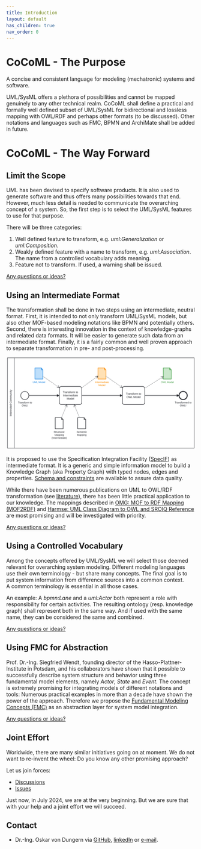 ```yaml
---
title: Introduction
layout: default
has_children: true
nav_order: 0
---
```


<!-- templates <a href="" target="_blank"></a> <img class="my-align-right size-60" src="./assets/images/Home/" alt="" /> -->

# CoCoML - The Purpose

A concise and consistent language for modeling (mechatronic) systems and software. 

UML/SysML offers a plethora of possibilities and cannot be mapped genuinely to any other technical realm. 
CoCoML shall define a practical and formally well defined subset of UML/SysML for bidirectional and lossless mapping with OWL/RDF and perhaps other formats (to be discussed). 
Other notations and languages such as FMC, BPMN and ArchiMate shall be added in future.

<!--<details markdown="block">
<summary>... read more</summary>

This is content inside a `<details>` dropdown.

</details>-->

# CoCoML - The Way Forward

## Limit the Scope

UML has been devised to specify software products. It is also used to generate software and thus offers many possibilities towards that end.
However, much less detail is needed to communicate the overarching concept of a system. 
So, the first step is to select the UML/SysML features to use for that purpose. 

There will be three categories:
1. Well defined feature to transform, e.g. _uml:Generalization_ or _uml:Composition_.
2. Weakly defined feature with a name to transform, e.g. _uml:Association_. The name from a controlled vocabulary adds meaning.
3. Feature not to transform. If used, a warning shall be issued.

<a href="https://github.com/GfSE/CoCoML/discussions/5" target="_blank">Any questions or ideas?</a>

## Using an Intermediate Format

The transformation shall be done in two steps using an intermediate, neutral format. 
First, it is intended to not only transform UML/SysML models, but also other MOF-based modeling notations like BPMN
and potentially others.
Second, there is interesting innovation in the context of knowledge-graphs and related data formats. It will be easier 
to generate such data from an intermediate format.
Finally, it is a fairly common and well proven approach to separate transformation in pre- and post-processing.

<img src="./assets/images/CoCoML-Development.svg" alt="" />

It is proposed to use the Specification Integration Facility ([SpecIF](https://specif.de)) as intermediate format.
It is a generic and simple information model to build a Knowledge Graph (aka Property Graph) with typed nodes, edges and properties.
[Schema and constraints](https://github.com/GfSE/SpecIF-Schema) are available to assure data quality.

While there have been numerous publications on UML to OWL/RDF transformation (see <a href="./literature" target="_blank">literature</a>), 
there has been little practical application to our knowledge. The mappings described in 
<a href="https://www.omg.org/spec/MOF2RDF/" target="_blank">OMG: MOF to RDF Mapping (MOF2RDF)</a> and
<a href="https://henrietteharmse.com/wp-content/uploads/2017/11/uml-class-diagram-to-owl-and-sroiq-reference.pdf" target="_blank">Harmse: UML Class Diagram to OWL and SROIQ Reference</a>
are most promising and will be investigated with priority.

<a href="https://github.com/GfSE/CoCoML/discussions/4" target="_blank">Any questions or ideas?</a>

## Using a Controlled Vocabulary

Among the concepts offered by UML/SysML we will select those deemed relevant for overarching system modeling.
Different modeling languages use their own terminology - but share many concepts. 
The final goal is to put system information from difference sources into a common context.  
A common terminology is essential in all those cases.

An example: A _bpmn:Lane_ and a _uml:Actor_ both represent a role with responsibility for certain activities.
The resulting ontology (resp. knowledge graph) shall represent both in the same way. 
And if used with the same name, they can be considered the same and combined.

<a href="https://github.com/GfSE/CoCoML/discussions/6" target="_blank">Any questions or ideas?</a>

## Using FMC for Abstraction

Prof. Dr.-Ing. Siegfried Wendt, founding director of the Hasso-Plattner-Institute in Potsdam, and his collaborators have shown 
that it possible to successfully describe system structure and behavior using three fundamental model elements, namely _Actor_, _State_ and _Event_. 
The concept is extremely promising for integrating models of different notations and tools: Numerous practical examples in more than a decade have shown the power of the approach. 
Therefore we propose the <a href="http://fmc-modeling.org/" target="_blank">Fundamental Modeling Concepts (FMC)</a> as an abstraction layer for system model integration.

<!--<details markdown="block">
<summary>... read more</summary>

This is content inside a `<details>` dropdown.

</details>-->

<a href="https://github.com/GfSE/CoCoML/discussions/3" target="_blank">Any questions or ideas?</a>


## Joint Effort

Worldwide, there are many similar initiatives going on at moment. We do not want to re-invent the wheel: Do you know any other promising approach?

Let us join forces:
- <a href="https://github.com/GfSE/CoCoML/discussions" target="_blank">Discussions</a>
- <a href="https://github.com/GfSE/CoCoML/issues" target="_blank">Issues</a>

Just now, in July 2024, we are at the very beginning. But we are sure that with your help and a joint effort we will succeed.

## Contact
- Dr.-Ing. Oskar von Dungern via <a href="https://github.com/odungern" target="_blank">GitHub</a>, <a href="https://www.linkedin.com/in/odungern/" target="_blank">linkedIn</a> or [e-mail](mailto:oskar.dungern@gfse.org).

